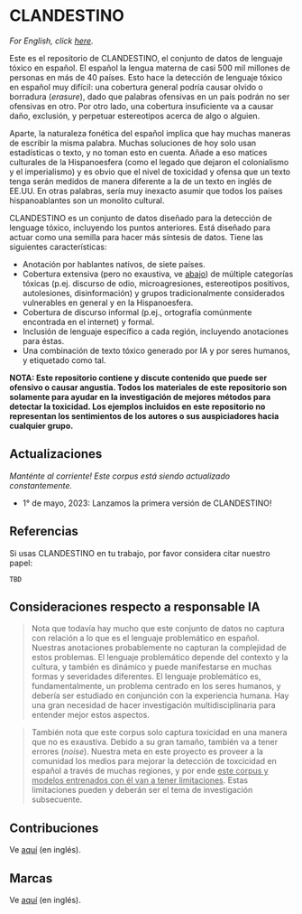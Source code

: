 # CLANDESTINO

_For English, click [here](./README.md)._

Este es el repositorio de CLANDESTINO, el conjunto de datos de lenguaje tóxico en español. El español la lengua materna de casi 500 mil millones de personas en más de 40 países. Esto hace la detección de lenguaje tóxico en español muy difícil: una cobertura general podría causar olvido o borradura (_erasure_), dado que palabras ofensivas en un país podrán no ser ofensivas en otro. Por otro lado, una cobertura insuficiente va a causar daño, exclusión, y perpetuar estereotipos acerca de algo o alguien.

Aparte, la naturaleza fonética del español implica que hay muchas maneras de escribir la misma palabra. Muchas soluciones de hoy solo usan estadísticas o texto, y no toman esto en cuenta. Añade a eso matices culturales de la Hispanoesfera (como el legado que dejaron el colonialismo y el imperialismo) y es obvio que el nivel de toxicidad y ofensa que un texto tenga serán medidos de manera diferente a la de un texto en inglés de EE.UU. En otras palabras, sería muy inexacto asumir que todos los países hispanoablantes son un monolito cultural.

CLANDESTINO es un conjunto de datos diseñado para la detección de lenguage tóxico, incluyendo los puntos anteriores. Está diseñado para actuar como una semilla para hacer más síntesis de datos. Tiene las siguientes características:
- Anotación por hablantes nativos, de siete países.
- Cobertura extensiva (pero no exaustiva, ve [abajo](#consideraciones-respecto-a-responsable-ia)) de múltiple categorías tóxicas (p.ej. discurso de odio, microagresiones, estereotipos positivos, autolesiones, disinformación) y grupos tradicionalmente considerados vulnerables en general y en la Hispanoesfera.
- Cobertura de discurso informal (p.ej., ortografía comúnmente encontrada en el internet) y formal. 
- Inclusión de lenguaje específico a cada región, incluyendo anotaciones para éstas. 
- Una combinación de texto tóxico generado por IA y por seres humanos, y etiquetado como tal.

**NOTA: Este repositorio contiene y discute contenido que puede ser ofensivo o causar angustia. Todos los materiales de este repositorio son solamente para ayudar en la investigación de mejores métodos para detectar la toxicidad. Los ejemplos incluidos en este repositorio no representan los sentimientos de los autores o sus auspiciadores hacia cualquier grupo.**


## Actualizaciones
_Manténte al corriente! Este corpus está siendo actualizado constantemente._

- 1° de mayo, 2023: Lanzamos la primera versión de CLANDESTINO! 


## Referencias

Si usas CLANDESTINO en tu trabajo, por favor considera citar nuestro papel:


```
TBD
```


## Consideraciones respecto a responsable IA

> Nota que todavía hay mucho que este conjunto de datos no captura con relación a lo que es el lenguaje problemático en español. 
> Nuestras anotaciones probablemente no capturan la complejidad de estos problemas. El lenguaje problemático depende del contexto y la cultura, y también es dinámico y puede manifestarse en muchas formas y severidades diferentes. El lenguaje problemático es, fundamentalmente, un problema centrado en los seres humanos, y debería ser estudiado en conjunción con la experiencia humana. Hay una gran necesidad de hacer investigación multidisciplinaria para entender mejor estos aspectos.

> También nota que este corpus solo captura toxicidad en una manera que no es exaustiva. Debido a su gran tamaño, también va a tener errores (_noise_). Nuestra meta en este proyecto es proveer a la comunidad los medios para mejorar la detección de toxcicidad en español a través de muchas regiones, y por ende <ins>este corpus y modelos entrenados con él van a tener limitaciones</ins>. 
> Estas limitaciones pueden y deberán ser el tema de investigación subsecuente. 


## Contribuciones

Ve [aquí](./README.md) (en inglés).

## Marcas

Ve [aquí](./README.md) (en inglés).
